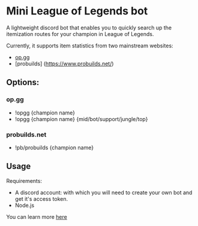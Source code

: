 # Mini League of Legends bot 

A lightweight discord bot that enables you to quickly search up the itemization routes for your champion in League of Legends. 

Currently, it supports item statistics from two mainstream websites:
- [op.gg](https://na.op.gg/)
- [probuilds] (https://www.probuilds.net/)

## Options:

### op.gg 

- !opgg {champion name}
- !opgg {champion name} {mid/bot/support/jungle/top}

### probuilds.net

- !pb/probuilds {champion name}

## Usage

Requirements: 
- A discord account: with which you will need to create your own bot and get it's access token.
- Node.js

You can learn more [here](https://discordjs.guide/preparations/setting-up-a-bot-application.html)